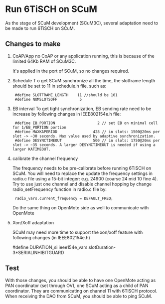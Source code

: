 Run 6TiSCH on SCuM
===============================================================================

As the stage of SCuM development (SCuM3C),  several adaptation need to be made to run 6TiSCH on SCuM.

Changes to make
-------------------------------------------------------------------------------

1. CoAP/App
    no CoAP or any application running, this is because of the limited 64Kb RAM 
of SCuM3C. 

    It's applied in the port of SCuM, so no changes required.

2. Schedule
T   o get SCuM synchronize all the time, the slotframe length should be set to 11
in schedule.h file, such as:

        #define SLOTFRAME_LENGTH    11 //should be 101
        #define NUMSLOTSOFF          5

3. EB interval
    To get tight synchronization, EB sending rate need to be increase by following changes in IEEE802154e.h file: 

        #define EB_PORTION                   2 // set EB on minimal cell for 1/EB_PORTION portion
        #define MAXKAPERIOD                428 // in slots: 1500@20ms per slot -> ~30 seconds. Max value used by adaptive synchronization.
        #define DESYNCTIMEOUT              500 // in slots: 1750@20ms per slot -> ~35 seconds. A larger DESYNCTIMEOUT is needed if using a larger KATIMEOUT.
    
4. calibrate the channel frequency

    The frequency needs to be pre-calibrate before running 6TiSCH on SCuM. You will need to replace the update the frequency settings in radio.c file using a 15-bit integer: e.g. 24900 (coarse 24 mid 10 fine 4). Try to use just one channel and disable channel hopping by change radio_setFrequency function in radio.c file by: 

        radio_vars.current_frequency = DEFAULT_FREQ;
    
    Do the same thing on OpenMote side as well to communicate with OpenMote
    
5. Xon/Xoff adaptation

    SCuM may need more time to support the xon/xoff feature with following changes (in IEEE802154e.h)
    
    #define DURATION_si  ieee154e_vars.slotDuration-3*SERIALINHIBITGUARD


Test
-------------------------------------------------------------------------------
With those changes, you should be able to have one OpenMote acting as PAN coordinator (set through OV), one SCuM acting as a child of PAN coordinator. They are communicating on channel 11 with 6TiSCH protocol. When receiving the DAO from SCuM, you should be able to ping SCuM.
